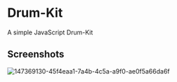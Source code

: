 # Drum-Kit
A simple JavaScript Drum-Kit

## Screenshots
![147369130-45f4eaa1-7a4b-4c5a-a9f0-ae0f5a66da6f](https://user-images.githubusercontent.com/64855541/147369213-7b6d234b-fc8f-46fd-a4ab-3026e07d10a8.png)

